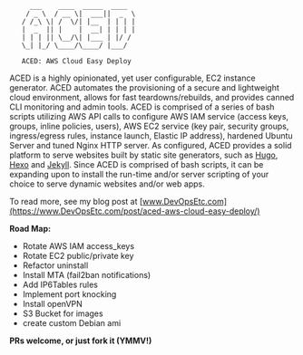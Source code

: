 ```
     ___    ____  _____  ____
    / _ \  / __ \|  ___||  _  \
   / /_\ \| /  \/| |__  | | | |
   |  _  || |    |  __| | | | |
   | | | || \__/\| |___ | |/ /
   \_| |_/ \____/\____/ |___/

   ACED: AWS Cloud Easy Deploy

```
ACED is a highly opinionated, yet user configurable, EC2 instance generator. ACED automates the provisioning of a secure and lightweight cloud environment, allows for fast teardowns/rebuilds, and provides canned CLI monitoring and admin tools. ACED is comprised of a series of bash scripts utilizing AWS API calls to configure AWS IAM service (access keys, groups, inline policies, users), AWS EC2 service (key pair, security groups, ingress/egress rules, instance launch, Elastic IP address), hardened Ubuntu Server and tuned Nginx HTTP server. As configured, ACED provides a solid platform to serve websites built by static site generators, such as [Hugo](https://gohugo.io), [Hexo](https://hexo.io) and [Jekyll](https://jekyllrb.com). Since ACED is comprised of bash scripts, it can be expanding upon to install the run-time and/or server scripting of your choice to serve dynamic websites and/or web apps.

To read more, see my blog post at [www.DevOpsEtc.com](https://www.DevOpsEtc.com/post/aced-aws-cloud-easy-deploy/)

**Road Map:**
- Rotate AWS IAM access_keys
- Rotate EC2 public/private key
- Refactor uninstall
- Install MTA (fail2ban notifications)
- Add IP6Tables rules
- Implement port knocking
- Install openVPN
- S3 Bucket for images
- create custom Debian ami

**PRs welcome, or just fork it (YMMV!)**
